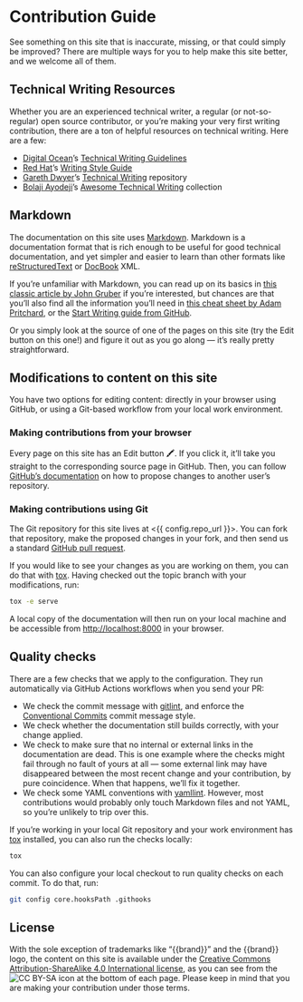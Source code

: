 # Contribution Guide

See something on this site that is inaccurate, missing, or that could
simply be improved? There are multiple ways for you to help make this
site better, and we welcome all of them.


## Technical Writing Resources

Whether you are an experienced technical writer, a regular (or
not-so-regular) open source contributor, or you’re making your very
first writing contribution, there are a ton of helpful resources on
technical writing. Here are a few:

* [Digital Ocean](https://www.digitalocean.com/)’s [Technical Writing
  Guidelines](https://www.digitalocean.com/community/tutorials/digitalocean-s-technical-writing-guidelines)
* [Red Hat](https://www.redhat.com)’s [Writing Style
  Guide](https://github.com/StyleGuides/WritingStyleGuide)
* [Gareth Dwyer](https://dwyer.co.za/)’s [Technical
  Writing](https://github.com/sixhobbits/technical-writing) repository
* [Bolaji Ayodeji](https://www.bolajiayodeji.com/)’s [Awesome
  Technical
  Writing](https://github.com/BolajiAyodeji/awesome-technical-writing)
  collection


## Markdown

The documentation on this site uses
[Markdown](https://en.wikipedia.org/wiki/Markdown). Markdown is a
documentation format that is rich enough to be useful for good
technical documentation, and yet simpler and easier to learn than
other formats like
[reStructuredText](https://en.wikipedia.org/wiki/ReStructuredText) or
[DocBook](https://en.wikipedia.org/wiki/DocBook) XML.

If you’re unfamiliar with Markdown, you can read up on its basics in
[this classic article by John
Gruber](https://daringfireball.net/projects/markdown/) if you’re
interested, but chances are that you’ll also find all the information
you’ll need in [this cheat sheet by Adam
Pritchard](https://github.com/adam-p/markdown-here/wiki/Markdown-Cheatsheet),
or the [Start Writing guide from
GitHub](https://docs.github.com/en/get-started/writing-on-github/getting-started-with-writing-and-formatting-on-github/basic-writing-and-formatting-syntax).

Or you simply look at the source of one of the pages on this site (try
the Edit button on this one!) and figure it out as you go along — it’s
really pretty straightforward.

## Modifications to content on this site

You have two options for editing content: directly in your browser
using GitHub, or using a Git-based workflow from your local work
environment.


### Making contributions from your browser

Every page on this site has an Edit button 🖍️. If you click it, it’ll
take you straight to the corresponding source page in GitHub. Then,
you can follow [GitHub’s
documentation](https://docs.github.com/en/repositories/working-with-files/managing-files/editing-files#editing-files-in-another-users-repository)
on how to propose changes to another user’s repository.


### Making contributions using Git

The Git repository for this site lives at <{{ config.repo_url }}>. You
can fork that repository, make the proposed changes in your fork, and
then send us a standard [GitHub pull
request](https://docs.github.com/en/pull-requests/collaborating-with-pull-requests/proposing-changes-to-your-work-with-pull-requests/about-pull-requests).

If you would like to see your changes as you are working on them, you
can do that with [tox](https://tox.wiki/en/latest/). Having checked
out the topic branch with your modifications, run:

```bash
tox -e serve
```

A local copy of the documentation will then run on your local machine
and be accessible from <http://localhost:8000> in your browser.


## Quality checks

There are a few checks that we apply to the configuration. They run
automatically via GitHub Actions workflows when you send your PR:

* We check the commit message with
  [gitlint](https://jorisroovers.com/gitlint/), and enforce the
  [Conventional
  Commits](https://www.conventionalcommits.org/en/v1.0.0/) commit
  message style.
* We check whether the documentation still builds correctly, with your
  change applied.
* We check to make sure that no internal or external links in the
  documentation are dead. This is one example where the checks might
  fail through no fault of yours at all — some external link may have
  disappeared between the most recent change and your contribution, by
  pure coincidence. When that happens, we’ll fix it together.
* We check some YAML conventions with
  [yamllint](https://yamllint.readthedocs.io/en/stable/). However,
  most contributions would probably only touch Markdown files and not
  YAML, so you’re unlikely to trip over this.

If you’re working in your local Git repository and your work
environment has [tox](https://tox.wiki/en/latest/) installed, you can
also run the checks locally:

```bash
tox
```

You can also configure your local checkout to run quality checks on
each commit. To do that, run:

```bash
git config core.hooksPath .githooks
```

## License

With the sole exception of trademarks like “{{brand}}” and the
{{brand}} logo, the content on this site is available under the
[Creative Commons Attribution-ShareAlike 4.0 International
license](https://creativecommons.org/licenses/by-sa/4.0/), as you can
see from the ![CC
BY-SA](https://mirrors.creativecommons.org/presskit/buttons/80x15/svg/by-sa.svg)
icon at the bottom of each page. Please keep in mind that you are
making your contribution under those terms.

